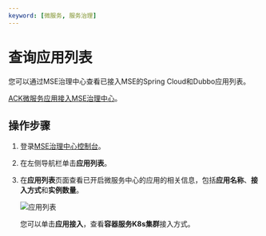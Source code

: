 ```yaml
---
keyword: [微服务, 服务治理]
---
```


# 查询应用列表

您可以通过MSE治理中心查看已接入MSE的Spring Cloud和Dubbo应用列表。

[ACK微服务应用接入MSE治理中心]()。

## 操作步骤

1.  登录[MSE治理中心控制台](http://edasmsc.console.aliyun.com)。

2.  在左侧导航栏单击**应用列表**。

3.  在**应用列表**页面查看已开启微服务中心的应用的相关信息，包括**应用名称**、**接入方式**和**实例数量**。

    ![应用列表](https://static-aliyun-doc.oss-cn-hangzhou.aliyuncs.com/assets/img/zh-CN/7859209951/p99800.png)

    您可以单击**应用接入**，查看**容器服务K8s集群**接入方式。



